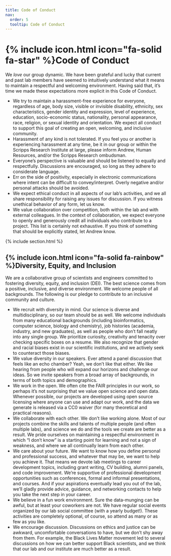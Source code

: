 ```yaml
---
title: Code of Conduct
nav:
  order: 5
  tooltip: Code of Conduct
---
```


# {% include icon.html icon="fa-solid fa-star" %}Code of Conduct

We _love_ our group dynamic. We have been grateful and lucky that current and past lab members have seemed to intuitively understand what it means to maintain a respectful and welcoming environment.  Having said that, it’s time we made these expectations more explicit in this Code of Conduct.

* We try to maintain a harassment-free experience for everyone, regardless of age, body size, visible or invisible disability, ethnicity, sex characteristics, gender identity and expression, level of experience, education, socio-economic status, nationality, personal appearance, race, religion, or sexual identity and orientation.  We expect all conduct to support this goal of creating an open, welcoming, and inclusive community.
* Harassment of any kind is not tolerated. If you feel you or another is experiencing harassment at any time, be it in our group or within the Scripps Research Institute at large, please inform Andrew, Human Resources, and/or the Scripps Research ombudsman. 
* Everyone’s perspective is valuable and should be listened to equally and respectfully. Discussions are encouraged, so long as they adhere to considerate language. 
* Err on the side of positivity, especially in electronic communications where intent can be difficult to convey/interpret.  Overly negative and/or personal attacks should be avoided.
* We expect ethical conduct in all aspects of our lab’s activities, and we all share responsibility for raising any issues for discussion. If you witness unethical behavior of any form, let us know. 
* We value collaboration over competition, both within the lab and with external colleagues. In the context of collaboration, we expect everyone to openly and generously credit all individuals who contribute to a project.
This list is certainly not exhaustive. If you think of something that should be explicitly stated, let Andrew know. 

{% include section.html %}

## {% include icon.html icon="fa-solid fa-rainbow" %}Diversity, Equity, and Inclusion
We are a collaborative group of scientists and engineers committed to fostering diversity, equity, and inclusion (DEI). The best science comes from a positive, inclusive, and diverse environment.  We welcome people of all backgrounds. The following is our pledge to contribute to an inclusive community and culture. 

* We recruit with diversity in mind. Our science is diverse and multidisciplinary, so our team should be as well. We welcome individuals from many educational backgrounds (including bioinformatics, computer science, biology and chemistry), job histories (academia, industry, and new graduates), as well as people who don’t fall neatly into any single group. We prioritize curiosity, creativity and tenacity over checking specific boxes on a resume. We also recognize that gender and racial biases exist in our scientific institutions, and we actively seek to counteract those biases.
* We value diversity in our speakers. Ever attend a panel discussion that feels like an echo chamber? Yeah, we don’t like that either. We like hearing from people who will expand our horizons and challenge our ideas. So we invite speakers from a broad array of backgrounds, in terms of both topics and demographics.
* We work in the open. We often cite the FAIR principles in our work, so perhaps it’s not surprising that we value open science and open data. Whenever possible, our projects are developed using open source licensing where anyone can use and adapt our work, and the data we generate is released via a CC0 waiver (for many theoretical and practical reasons). 
* We collaborate with each other. We don’t like working alone. Most of our projects combine the skills and talents of multiple people (and often multiple labs), and science we do and the tools we create are better as a result. We pride ourselves on maintaining a respectful environment in which “I don’t know” is a starting point for learning and not a sign of weakness, and where we all continually learn from each other.
* We care about your future. We want to know how you define personal and professional success, and whatever that may be, we want to help you achieve it. That means we devote lab meetings to career development topics, including grant writing, CV building, alumni panels, and code improvement. We’re supportive of professional development opportunities such as conferences, formal and informal presentations, and courses. And if your aspirations eventually lead you out of the lab, we’ll gladly provide advice, guidance, and networking contacts to help you take the next step in your career.
* We believe in a fun work environment. Sure the data-munging can be awful, but at least your coworkers are not. We have regular social events organized by our lab social committee (with a yearly budget!). These activities are completely optional, of course, so attend as many or as few as you like.
* We encourage discussion. Discussions on ethics and justice can be awkward, uncomfortable conversations to have, but we don’t shy away from them. For example, the Black Lives Matter movement led to several discussions on how we can better support Black scientists, and we think that our lab and our institute are much better as a result.
